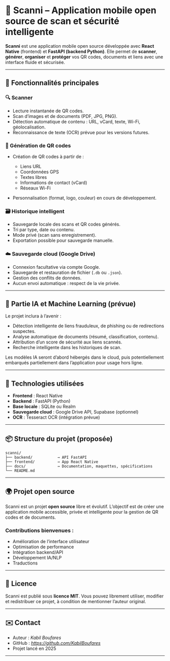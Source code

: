 

# 📱 Scanni – Application mobile open source de scan et sécurité intelligente

**Scanni** est une application mobile open source développée avec **React Native** (frontend) et **FastAPI (backend Python)**.
Elle permet de **scanner**, **générer**, **organiser** et **protéger** vos QR codes, documents et liens avec une interface fluide et sécurisée.

---

## 🚀 Fonctionnalités principales

### 🔍 Scanner

* Lecture instantanée de QR codes.
* Scan d’images et de documents (PDF, JPG, PNG).
* Détection automatique de contenu : URL, vCard, texte, Wi-Fi, géolocalisation.
* Reconnaissance de texte (OCR) prévue pour les versions futures.

### 🔗 Génération de QR codes

* Création de QR codes à partir de :

  * Liens URL
  * Coordonnées GPS
  * Textes libres
  * Informations de contact (vCard)
  * Réseaux Wi-Fi
* Personnalisation (format, logo, couleur) en cours de développement.

### 🗃 Historique intelligent

* Sauvegarde locale des scans et QR codes générés.
* Tri par type, date ou contenu.
* Mode privé (scan sans enregistrement).
* Exportation possible pour sauvegarde manuelle.

### ☁️ Sauvegarde cloud (Google Drive)

* Connexion facultative via compte Google.
* Sauvegarde et restauration de fichier (`.db` ou `.json`).
* Gestion des conflits de données.
* Aucun envoi automatique : respect de la vie privée.

---

## 🧠 Partie IA et Machine Learning (prévue)

Le projet inclura à l’avenir :

* Détection intelligente de liens frauduleux, de phishing ou de redirections suspectes.
* Analyse automatique de documents (résumé, classification, contenu).
* Attribution d’un score de sécurité aux liens scannés.
* Recherche intelligente dans les historiques de scan.

Les modèles IA seront d’abord hébergés dans le cloud, puis potentiellement embarqués partiellement dans l’application pour usage hors ligne.

---

## 🧱 Technologies utilisées

* **Frontend** : React Native
* **Backend** : FastAPI (Python)
* **Base locale** : SQLite ou Realm
* **Sauvegarde cloud** : Google Drive API, Supabase (optionnel)
* **OCR** : Tesseract OCR (intégration prévue)

---

## 📦 Structure du projet (proposée)

```
scanni/
├── backend/           → API FastAPI
├── frontend/          → App React Native
├── docs/              → Documentation, maquettes, spécifications
└── README.md
```

---

## 🌍 Projet open source

Scanni est un projet **open source** libre et évolutif.
L’objectif est de créer une application mobile accessible, privée et intelligente pour la gestion de QR codes et de documents.

### Contributions bienvenues :

* Amélioration de l’interface utilisateur
* Optimisation de performance
* Intégration backend/API
* Développement IA/NLP
* Traductions

---

## 📄 Licence

Scanni est publié sous **licence MIT**.
Vous pouvez librement utiliser, modifier et redistribuer ce projet, à condition de mentionner l’auteur original.

---

## ✉️ Contact

* Auteur : *Kabil Boufares*
* GitHub : *https://github.com/KabilBoufares*
* Projet lancé en 2025

---

